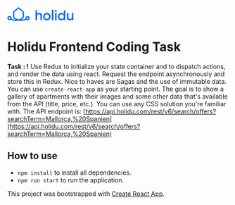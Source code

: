 <img src="./src/assets/img/logo.png" alt="Holidu" width="150"/>

# Holidu Frontend Coding Task

**Task : !**
Use Redux to initialize your state container and to dispatch actions, and render the data using react.
Request the endpoint asynchronously and store this in Redux.
Nice to haves are Sagas and the use of immutable data.
You can use `create-react-app` as your starting point.
The goal is to show a gallery of apartments with their images and some other data that's available from the API (title, price, etc.).
You can use any CSS solution you're familiar with.
The API endpoint is: [https://api.holidu.com/rest/v6/search/offers?searchTerm=Mallorca,%20Spanien](https://api.holidu.com/rest/v6/search/offers?searchTerm=Mallorca,%20Spanien)

## How to use

- `npm install` to install all dependencies.
- `npm run start` to run the application.

This project was bootstrapped with [Create React App](https://github.com/facebook/create-react-app).
